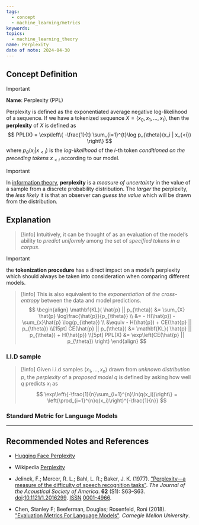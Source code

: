```yaml
---
tags:
  - concept
  - machine_learning/metrics
keywords: 
topics:
  - machine_learning_theory
name: Perplexity
date of note: 2024-04-30
---
```


## Concept Definition

>[!important]
>**Name**: Perplexity (PPL)
>
>Perplexity is defined as the exponentiated average negative log-likelihood of a sequence. If we have a tokenized sequence $X = (x_0, x_1, \ldots , x_t)$, then the **perplexity** of $X$ is defined as 
>$$
>PPL(X) = \exp\left\{ -\frac{1}{t} \sum_{i=1}^{t}\log p_{\theta}(x_i | x_{<i}) \right\} 
>$$ 
>where $p_{\theta}(x_i | x_{<i})$ is the *log-likelihood* of the $i$-th token *conditioned on the preceding tokens* $x_{<i}$ according to our model.


>[!important]
>In [information theory](https://en.wikipedia.org/wiki/Information_theory "Information theory"), **perplexity** is a *measure of uncertainty* in the value of a sample from a discrete probability distribution. The *larger* the perplexity, the *less likely* it is that an observer can *guess the value* which will be drawn from the distribution.


## Explanation

>[!info]
>Intuitively, it can be thought of as an evaluation of the model’s ability to *predict uniformly* among the set of *specified tokens in a corpus*.

>[!important]
>the **tokenization procedure** has a direct impact on a model’s perplexity which should always be taken into consideration when comparing different models.

>[!info]
>This is also equivalent to the *exponentiation* of *the cross-entropy* between the data and model predictions.
>$$
>\begin{align}
>\mathbf{KL}( \hat{p} || p_{\theta}) &= \sum_{X} \hat{p} \log\frac{\hat{p}}{p_{\theta}} \\
>&= - H(\hat{p}) - \sum_{x}\hat{p} \log(p_{\theta}) \\
>&\equiv - H(\hat{p}) + CE(\hat{p} || p_{\theta}) \\[15pt]
>CE(\hat{p} || p_{\theta}) &= \mathbf{KL}( \hat{p} || p_{\theta}) + H(\hat{p}) \\[5pt]
>PPL(X) &= \exp\left(CE(\hat{p} || p_{\theta}) \right)
>\end{align}
>$$

### I.I.D sample

>[!info]
>Given i.i.d samples $(x_1, \ldots, x_n)$  drawn from *unknown distribution* $p$, the *perplexity* of a *proposed model* $q$ is defined by asking how well $q$ predicts $x_i$ as
>$$
>\exp\left\{-\frac{1}{n}\sum_{i=1}^{n}\ln(q(x_i))\right\} = \left(\prod_{i=1}^{n}q(x_i)\right)^{-\frac{1}{n}}
>$$

### Standard Metric for Language Models




-----------
##  Recommended Notes and References

- [Hugging Face Perplexity](https://huggingface.co/docs/transformers/en/perplexity)
- Wikipedia [Perplexity](https://en.wikipedia.org/wiki/Perplexity)


- Jelinek, F.; Mercer, R. L.; Bahl, L. R.; Baker, J. K. (1977). ["Perplexity—a measure of the difficulty of speech recognition tasks"](https://doi.org/10.1121/1.2016299). _The Journal of the Acoustical Society of America_. **62** (S1): S63–S63. [doi](https://en.wikipedia.org/wiki/Doi_(identifier) "Doi (identifier)"):[10.1121/1.2016299](https://doi.org/10.1121%2F1.2016299). [ISSN](https://en.wikipedia.org/wiki/ISSN_(identifier) "ISSN (identifier)") [0001-4966](https://www.worldcat.org/issn/0001-4966).
  
- Chen, Stanley F; Beeferman, Douglas; Rosenfeld, Roni (2018). ["Evaluation Metrics For Language Models"](https://doi.org/10.1184/R1/6605324.v1). _Carnegie Mellon University_.